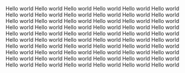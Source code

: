 Hello world
Hello world
Hello world
Hello world
Hello world
Hello world
Hello world
Hello world
Hello world
Hello world
Hello world
Hello world
Hello world
Hello world
Hello world
Hello world
Hello world
Hello world
Hello world
Hello world
Hello world
Hello world
Hello world
Hello world
Hello world
Hello world
Hello world
Hello world
Hello world
Hello world
Hello world
Hello world
Hello world
Hello world
Hello world
Hello world
Hello world
Hello world
Hello world
Hello world
Hello world
Hello world
Hello world
Hello world
Hello world
Hello world
Hello world
Hello world
Hello world
Hello world
Hello world
Hello world
Hello world
Hello world
Hello world
Hello world
Hello world
Hello world
Hello world
Hello world
